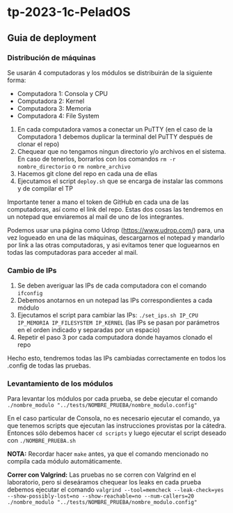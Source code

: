 # tp-2023-1c-PeladOS
## Guia de deployment

### Distribución de máquinas

Se usarán 4 computadoras y los módulos se distribuirán de la siguiente forma:

- Computadora 1: Consola y CPU
- Computadora 2: Kernel
- Computadora 3: Memoria
- Computadora 4: File System

1. En cada computadora vamos a conectar un PuTTY (en el caso de la Computadora 1 debemos duplicar la terminal del PuTTY después de clonar el repo)
2. Chequear que no tengamos ningun directorio y/o archivos en el sistema. En caso de tenerlos, borrarlos con los comandos `rm -r nombre_directorio` o `rm nombre_archivo`
3. Hacemos git clone del repo en cada una de ellas
4. Ejecutamos el script `deploy.sh` que se encarga de instalar las commons y de compilar el TP 

Importante tener a mano el token de GitHub en cada una de las computadoras, así como el link del repo. Estas dos cosas las tendremos en un notepad que enviaremos al mail de uno de los integrantes.

Podemos usar una página como Udrop (https://www.udrop.com/) para, una vez logueado en una de las máquinas, descargarnos el notepad y mandarlo por link a las otras computadoras, y asi evitamos tener que loguearnos en todas las computadoras para acceder al mail.


### Cambio de IPs

1. Se deben averiguar las IPs de cada computadora con el comando `ifconfig`
2. Debemos anotarnos en un notepad las IPs correspondientes a cada módulo
3. Ejecutamos el script para cambiar las IPs: `./set_ips.sh IP_CPU IP_MEMORIA IP_FILESYSTEM IP_KERNEL` (las IPs se pasan por parámetros en el orden indicado y separadas por un espacio)
4. Repetir el paso 3 por cada computadora donde hayamos clonado el repo

Hecho esto, tendremos todas las IPs cambiadas correctamente en todos los .config de todas las pruebas.

 ### Levantamiento de los módulos 

 Para levantar los módulos por cada prueba, se debe ejecutar el comando `./nombre_modulo "../tests/NOMBRE_PRUEBA/nombre_modulo.config"`

 En el caso particular de Consola, no es necesario ejecutar el comando, ya que tenemos scripts que ejecutan las instrucciones provistas por la cátedra. Entonces sólo debemos hacer `cd scripts` y luego ejecutar el script deseado con `./NOMBRE_PRUEBA.sh`

 **NOTA:** Recordar hacer `make` antes, ya que el comando mencionado no compila cada módulo automáticamente.

 **Correr con Valgrind:** Las pruebas no se corren con Valgrind en el laboratorio, pero si deseáramos chequear los leaks en cada prueba debemos ejecutar el comando `valgrind --tool=memcheck --leak-check=yes --show-possibly-lost=no --show-reachable=no --num-callers=20 ./nombre_modulo "../tests/NOMBRE_PRUEBA/nombre_modulo.config"`

 

 

  
